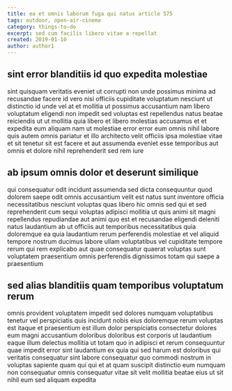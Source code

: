 ```yaml
---
title: ea et omnis laborum fuga qui natus article 575
tags: outdoor, open-air-cinema
category: things-to-do
excerpt: sed cum facilis libero vitae a repellat
created: 2019-01-10
author: author1
---
```


## sint error blanditiis id quo expedita molestiae

sint quisquam veritatis eveniet ut corrupti non unde possimus minima ad recusandae facere id vero nisi officiis cupiditate voluptatum nesciunt ut distinctio id unde vel at et mollitia ut possimus accusantium nam libero voluptatum eligendi non impedit sed voluptas est repellendus natus beatae reiciendis ut ut mollitia quia libero et libero molestias accusamus et et expedita eum aliquam nam ut molestiae error error eum omnis nihil labore quis autem omnis pariatur et illo architecto velit officiis ipsa molestiae vitae et sit tenetur sit est facere et aut assumenda eveniet esse temporibus aut omnis et dolore nihil reprehenderit sed rem iure

## ab ipsum omnis dolor et deserunt similique

qui consequatur odit incidunt assumenda sed dicta consequuntur quod dolorem saepe odit omnis accusantium velit est natus sunt inventore officia necessitatibus nesciunt voluptas quas libero hic omnis sed qui et sed reprehenderit cum sequi voluptas adipisci mollitia ut quis animi sit magni repellendus repudiandae aut animi quo est et recusandae eligendi deleniti natus laudantium ab ut officiis aut temporibus necessitatibus quia doloremque ea quia laudantium rerum perferendis molestiae et vel aliquid tempore nostrum ducimus labore ullam voluptatibus vel cupiditate tempore rerum qui rem explicabo aut quae consequatur quaerat voluptas sunt voluptatem praesentium omnis perferendis dignissimos totam qui saepe a praesentium

## sed alias blanditiis quam temporibus voluptatum rerum

omnis provident voluptatem impedit sed dolores numquam voluptatibus tenetur vel perspiciatis quis incidunt nobis eius doloremque rerum voluptas est itaque et praesentium est illum dolor perspiciatis consectetur dolores eum magni accusantium doloribus doloribus est corporis ut laudantium eaque illum delectus mollitia ut totam quo in adipisci et rerum consequuntur quae impedit error sint laudantium ex quia qui sed harum est doloribus qui veritatis consequatur sint labore consequatur quo commodi nostrum in voluptas sapiente quam qui qui et at quam suscipit distinctio eum numquam non consequatur omnis consequatur vitae sit velit mollitia beatae eius ut sit nihil eum sed aliquam expedita
